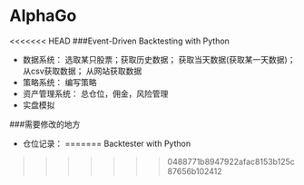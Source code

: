 # AlphaGo
<<<<<<< HEAD
###Event-Driven Backtesting with Python

- 数据系统： 选取某只股票；获取历史数据； 获取当天数据(获取某一天数据)； 从csv获取数据； 从网站获取数据
- 策略系统： 编写策略
- 资产管理系统： 总仓位，佣金，风险管理
- 实盘模拟

###需要修改的地方
- 仓位记录：
=======
Backtester with Python
>>>>>>> 0488771b8947922afac8153b125c87656b102412
